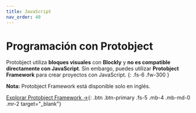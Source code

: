 ```yaml
---
title: JavaScript
nav_order: 40
---
```


# Programación con Protobject  

Protobject utiliza **bloques visuales** con **Blockly** y **no es compatible directamente con JavaScript**. Sin embargo, puedes utilizar **Protobject Framework** para crear proyectos con JavaScript.
{: .fs-6 .fw-300 }

**Nota:** Protobject Framework está disponible solo en inglés.

[Explorar Protobject Framework →](https://framework.protobject.com){: .btn .btn-primary .fs-5 .mb-4 .mb-md-0 .mr-2 target="_blank"}
